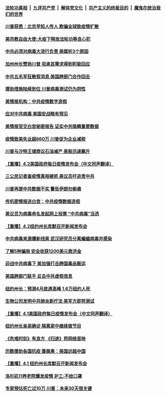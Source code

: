 

####  [法轮功真相](../../../../basic/blob/master/README.md?t=04031830) &nbsp;|&nbsp; [九评共产党](../../../../9ping.md/blob/master/README.md?t=04031830) &nbsp;|&nbsp; [解体党文化](../../../../jtdwh.md/blob/master/README.md?t=04031830)  &nbsp;|&nbsp; [共产主义的终极目的](../../../../gczydzjmd.md/blob/master/README.md?t=04031830) &nbsp;|&nbsp; [魔鬼在统治我们的世界](../../../../mgztzwmdsj.md/blob/master/README.md?t=04031830) 

#### [川普获悉：北京早知人传人 欺骗全球致疫情扩散](../pages/prog203/a102814966.md?t=04031830) 

#### [美宗教自由大使:大疫下释放法轮功等良心犯](../pages/prog203/a102814797.md?t=04031830) 

#### [中共必须对病毒大流行负责 美媒析3个原因](../pages/prog203/a102814732.md?t=04031830) 

#### [加州州长赞扬川普 坦承其需求得到积极回应](../pages/prog203/a102814626.md?t=04031830) 

#### [中共五毛军狂散假消息 美国跨部门合作回击](../pages/prog203/a102814635.md?t=04031830) 

#### [援助措施陆续到位 川普病毒测试仍为阴性](../pages/prog203/a102814613.md?t=04031830) 

#### [美情报机构：中共疫情数字造假](../pages/prog203/a102814597.md?t=04031830) 

#### [应对中共病毒  美国安战略有预见](../pages/prog203/a102814508.md?t=04031830) 

#### [美情报官交白宫秘密报告 证实中共隐瞒重要数据](../pages/prog203/a102814513.md?t=04031830) 

#### [疫情致美失业超660万 川普促为企业减税](../pages/prog203/a102814506.md?t=04031830) 

#### [川普与沙特王储商议石油减产 美股迅速飙升](../pages/prog203/a102814471.md?t=04031830) 

#### [【重播】4.2美国政府每日疫情发布会（中文同声翻译）](../pages/prog203/a102814162.md?t=04031830) 

#### [三公民记者查疫情真相被抓 美议员吁追责中共](../pages/prog203/a102814403.md?t=04031830) 

#### [川普再提中共数据不实 警告伊朗勿偷袭](../pages/prog203/a102814396.md?t=04031830) 

#### [传机密情报送白宫：中共疫情数据造假](../pages/prog203/a102814389.md?t=04031830) 

#### [美议员为病毒命名发起网上投票 “中共病毒”当选](../pages/prog203/a102814357.md?t=04031830) 

#### [【重播】4.2纽约州长库默召开新闻发布会](../pages/prog203/a102814165.md?t=04031830) 

#### [中共病毒来源爆新线索 武汉研究员分离蝙蝠病毒并感染](../pages/prog203/a102813952.md?t=04031830) 

#### [了解5种骗局 安全收获1200美元救济金](../pages/prog203/a102813850.md?t=04031830) 

#### [迎战中共病毒下 美加强打击跨国毒品贩运](../pages/prog203/a102813771.md?t=04031830) 

#### [美国跨部门联手 反击中共虚假信息](../pages/prog203/a102813729.md?t=04031830) 

#### [纽约州长：预测4月底遇高峰 1.6万纽约人死](../pages/prog203/a102813716.md?t=04031830) 

#### [生物公司发明中共肺炎新疗法 美军方即将测试](../pages/prog203/a102813666.md?t=04031830) 

#### [【重播】4.1美国政府每日疫情发布会（中文同声翻译）](../pages/prog203/a102813290.md?t=04031830) 

#### [纽约州长亲弟确诊 隔离家中继续做节目](../pages/prog203/a102813640.md?t=04031830) 

#### [《危难时刻》有良方 《归途》将网络首映](../pages/prog203/a102813576.md?t=04031830) 

#### [历数援助各国抗疫 蓬佩奥：美国远超中国](../pages/prog203/a102813578.md?t=04031830) 

#### [【重播】4.1 纽约州长库默召开新闻发布会](../pages/prog203/a102813298.md?t=04031830) 

#### [洛杉矶11养老院爆发疫情 护工:不给口罩](../pages/prog203/a102813574.md?t=04031830) 

#### [专家预估死亡过10万 川普：未来30天很关键](../pages/prog203/a102813526.md?t=04031830) 

